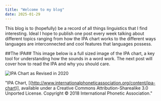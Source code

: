 ```yaml
---
title: "Welcome to my blog"
date: 2025-01-29
---
```


  This blog is to (hopefully) be a record of all things linguistics that I find interesting. Ideal I hope to publish one post every week talking about different topics ranging from how the IPA chart works to the different ways languages are interconnected and cool features that languages possess.

##The IPA##
This image below is a full sized image of the IPA chart, a key tool for understanding how the sounds in a word work. The next post will cover how to read the IPA and why you should care. 

![IPA Chart as Revised in 2020](https://cuttlefish27.github.io/Linguistics/assets/IPA_Kiel_2020_full.jpg)

"IPA Chart, [(http://www.internationalphoneticassociation.org/content/ipa-chart)], available under a Creative Commons Attribution-Sharealike 3.0 Unported License. Copyright © 2018 International Phonetic Association."

